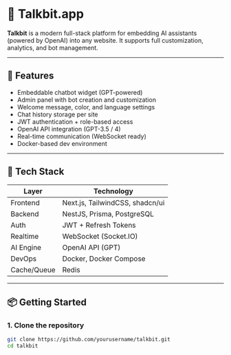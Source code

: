 # 🧠 Talkbit.app

**Talkbit** is a modern full-stack platform for embedding AI assistants (powered by OpenAI) into any website. It supports full customization, analytics, and bot management.

---

## 🚀 Features

- Embeddable chatbot widget (GPT-powered)
- Admin panel with bot creation and customization
- Welcome message, color, and language settings
- Chat history storage per site
- JWT authentication + role-based access
- OpenAI API integration (GPT-3.5 / 4)
- Real-time communication (WebSocket ready)
- Docker-based dev environment

---

## 🧰 Tech Stack

| Layer      | Technology                  |
|------------|-----------------------------|
| Frontend   | Next.js, TailwindCSS, shadcn/ui |
| Backend    | NestJS, Prisma, PostgreSQL  |
| Auth       | JWT + Refresh Tokens        |
| Realtime   | WebSocket (Socket.IO)       |
| AI Engine  | OpenAI API (GPT)            |
| DevOps     | Docker, Docker Compose      |
| Cache/Queue| Redis                       |

---

## 📦 Getting Started

### 1. Clone the repository

```bash
git clone https://github.com/yourusername/talkbit.git
cd talkbit
